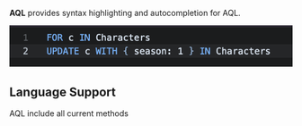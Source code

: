 
<!--
🎈 Include a brief description of the features your syntax extension provides. For example:
-->

**AQL** provides syntax highlighting and autocompletion for AQL.

![](https://raw.githubusercontent.com/solisoft/nova-aql/main/screenshot.png)

## Language Support

<!--
🎈 Whether your extension covers the entirety of a language's syntax or a subset, it can be helpful to describe that for users:
-->

AQL include all current methods

<!--
👋 That's it! Happy developing!

P.S. If you'd like, you can remove these comments before submitting your extension 😉
-->
